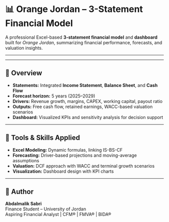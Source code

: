 # 📊 Orange Jordan – 3-Statement Financial Model

A professional Excel-based **3-statement financial model** and **dashboard** built for *Orange Jordan*, summarizing financial performance, forecasts, and valuation insights.

---

---

## 🧠 Overview
- **Statements:** Integrated **Income Statement**, **Balance Sheet**, and **Cash Flow**
- **Forecast horizon:** 5 years (2025–2029)
- **Drivers:** Revenue growth, margins, CAPEX, working capital, payout ratio
- **Outputs:** Free cash flow, retained earnings, WACC-based valuation scenarios
- **Dashboard:** Visualized KPIs and sensitivity analysis for decision support

---

## 🧩 Tools & Skills Applied
- **Excel Modeling:** Dynamic formulas, linking IS-BS-CF  
- **Forecasting:** Driver-based projections and moving-average assumptions  
- **Valuation:** DCF approach with WACC and terminal growth scenarios  
- **Visualization:** Dashboard design with KPI charts  

---

## 🧾 Author
**Abdalmalik Sabri**  
Finance Student – University of Jordan  
Aspiring Financial Analyst | CFM® | FMVA® | BIDA®  


